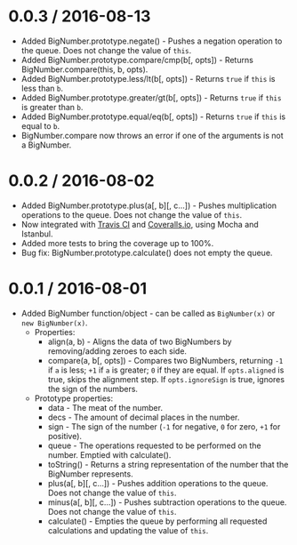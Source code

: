 # 0.0.3 / 2016-08-13

- Added BigNumber.prototype.negate() - Pushes a negation operation to the queue. Does not change the value of `this`.
- Added BigNumber.prototype.compare/cmp(b[, opts]) - Returns BigNumber.compare(this, b, opts).
- Added BigNumber.prototype.less/lt(b[, opts]) - Returns `true` if `this` is less than `b`.
- Added BigNumber.prototype.greater/gt(b[, opts]) - Returns `true` if `this` is greater than `b`.
- Added BigNumber.prototype.equal/eq(b[, opts]) - Returns `true` if `this` is equal to `b`.
- BigNumber.compare now throws an error if one of the arguments is not a BigNumber.

# 0.0.2 / 2016-08-02

- Added BigNumber.prototype.plus(a[, b][, c...]) - Pushes multiplication operations to the queue. Does not change the value of `this`.
- Now integrated with [Travis CI](https://travis-ci.org/ETHproductions/infimath) and [Coveralls.io](https://coveralls.io/github/ETHproductions/infimath), using Mocha and Istanbul.
- Added more tests to bring the coverage up to 100%.
- Bug fix: BigNumber.prototype.calculate() does not empty the queue.

# 0.0.1 / 2016-08-01

- Added BigNumber function/object - can be called as `BigNumber(x)` or `new BigNumber(x)`.
  - Properties:
    - align(a, b) - Aligns the data of two BigNumbers by removing/adding zeroes to each side.
	- compare(a, b[, opts]) - Compares two BigNumbers, returning `-1` if `a` is less; `+1` if `a` is greater; `0` if they are equal. If `opts.aligned` is true, skips the alignment step. If `opts.ignoreSign` is true, ignores the sign of the numbers.
  - Prototype properties:
    - data - The meat of the number.
	- decs - The amount of decimal places in the number.
	- sign - The sign of the number (`-1` for negative, `0` for zero, `+1` for positive).
	- queue - The operations requested to be performed on the number. Emptied with calculate().
    - toString() - Returns a string representation of the number that the BigNumber represents.
    - plus(a[, b][, c...]) - Pushes addition operations to the queue. Does not change the value of `this`.
    - minus(a[, b][, c...]) - Pushes subtraction operations to the queue. Does not change the value of `this`.
    - calculate() - Empties the queue by performing all requested calculations and updating the value of `this`.
